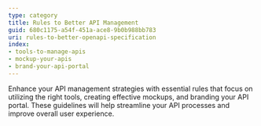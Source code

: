 ```yaml
---
type: category
title: Rules to Better API Management
guid: 680c1175-a54f-451a-ace8-9b0b988bb783
uri: rules-to-better-openapi-specification
index:
- tools-to-manage-apis
- mockup-your-apis
- brand-your-api-portal
---
```


Enhance your API management strategies with essential rules that focus on utilizing the right tools, creating effective mockups, and branding your API portal. These guidelines will help streamline your API processes and improve overall user experience.
